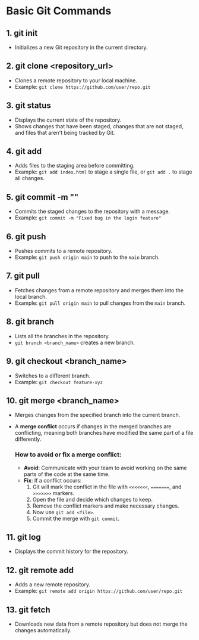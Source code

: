 # Basic Git Commands

## 1. git init
- Initializes a new Git repository in the current directory.

## 2. git clone <repository_url>
- Clones a remote repository to your local machine.
- Example: `git clone https://github.com/user/repo.git`

## 3. git status
- Displays the current state of the repository.
- Shows changes that have been staged, changes that are not staged, and files that aren't being tracked by Git.

## 4. git add <file>
- Adds files to the staging area before committing.
- Example: `git add index.html` to stage a single file, or `git add .` to stage all changes.

## 5. git commit -m "<message>"
- Commits the staged changes to the repository with a message.
- Example: `git commit -m "Fixed bug in the login feature"`

## 6. git push <remote> <branch>
- Pushes commits to a remote repository.
- Example: `git push origin main` to push to the `main` branch.

## 7. git pull <remote> <branch>
- Fetches changes from a remote repository and merges them into the local branch.
- Example: `git pull origin main` to pull changes from the `main` branch.

## 8. git branch
- Lists all the branches in the repository.
- `git branch <branch_name>` creates a new branch.

## 9. git checkout <branch_name>
- Switches to a different branch.
- Example: `git checkout feature-xyz`

## 10. git merge <branch_name>
- Merges changes from the specified branch into the current branch.
- A **merge conflict** occurs if changes in the merged branches are conflicting, meaning both branches have modified the same part of a file differently.
  
  ### How to avoid or fix a merge conflict:
  - **Avoid**: Communicate with your team to avoid working on the same parts of the code at the same time.
  - **Fix**: If a conflict occurs:
    1. Git will mark the conflict in the file with `<<<<<<<`, `=======`, and `>>>>>>>` markers.
    2. Open the file and decide which changes to keep.
    3. Remove the conflict markers and make necessary changes.
    4. Now use `git add <file>`.
    5. Commit the merge with `git commit`.

## 11. git log
- Displays the commit history for the repository.

## 12. git remote add <name> <url>
- Adds a new remote repository.
- Example: `git remote add origin https://github.com/user/repo.git`

## 13. git fetch
- Downloads new data from a remote repository but does not merge the changes automatically.
